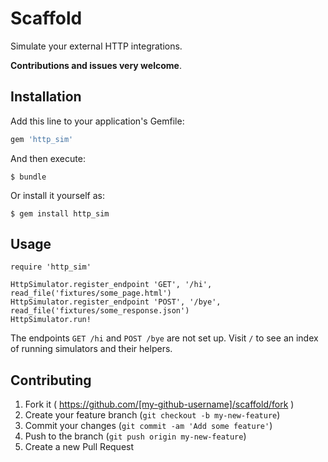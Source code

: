 # Scaffold

Simulate your external HTTP integrations.

**Contributions and issues very welcome**.

## Installation

Add this line to your application's Gemfile:

```ruby
gem 'http_sim'
```

And then execute:

    $ bundle

Or install it yourself as:

    $ gem install http_sim

## Usage

```
require 'http_sim'

HttpSimulator.register_endpoint 'GET', '/hi', read_file('fixtures/some_page.html')
HttpSimulator.register_endpoint 'POST', '/bye', read_file('fixtures/some_response.json')
HttpSimulator.run!
```

The endpoints `GET /hi` and `POST /bye` are not set up. Visit `/` to see an index of running simulators and their helpers.

## Contributing

1. Fork it ( https://github.com/[my-github-username]/scaffold/fork )
2. Create your feature branch (`git checkout -b my-new-feature`)
3. Commit your changes (`git commit -am 'Add some feature'`)
4. Push to the branch (`git push origin my-new-feature`)
5. Create a new Pull Request
